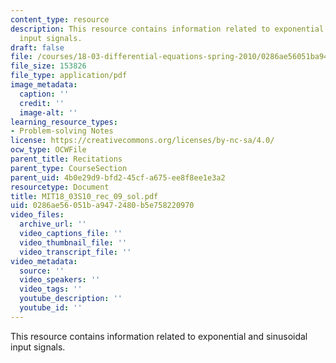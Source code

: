 ```yaml
---
content_type: resource
description: This resource contains information related to exponential and sinusoidal
  input signals.
draft: false
file: /courses/18-03-differential-equations-spring-2010/0286ae56051ba9472480b5e758220970_MIT18_03S10_rec_09_sol.pdf
file_size: 153826
file_type: application/pdf
image_metadata:
  caption: ''
  credit: ''
  image-alt: ''
learning_resource_types:
- Problem-solving Notes
license: https://creativecommons.org/licenses/by-nc-sa/4.0/
ocw_type: OCWFile
parent_title: Recitations
parent_type: CourseSection
parent_uid: 4b0e29d9-bfd2-45cf-a675-ee8f8ee1e3a2
resourcetype: Document
title: MIT18_03S10_rec_09_sol.pdf
uid: 0286ae56-051b-a947-2480-b5e758220970
video_files:
  archive_url: ''
  video_captions_file: ''
  video_thumbnail_file: ''
  video_transcript_file: ''
video_metadata:
  source: ''
  video_speakers: ''
  video_tags: ''
  youtube_description: ''
  youtube_id: ''
---
```

This resource contains information related to exponential and sinusoidal input signals.